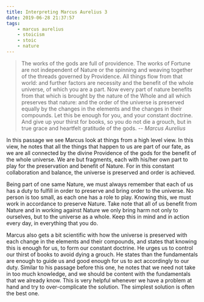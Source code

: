 ```yaml
---
title: Interpreting Marcus Aurelius 3
date: 2019-06-28 21:37:57
tags:
    - marcus aurelius
    - stoicism
    - stoic
    - nature
---
```

> The works of the gods are full of providence. The works of Fortune are not independent of Nature or the spinning and weaving together of the threads governed by Providence. All things flow from that world: and further factors are necessity and the benefit of the whole universe, of which you are a part. Now every part of nature benefits from that which is brought by the nature of the Whole and all which preserves that nature: and the order of the universe is preserved equally by the changes in the elements and the changes in their compounds. Let this be enough for you, and your constant doctrine. And give up your thirst for books, so you do not die a grouch, but in true grace and heartfelt gratitude of the gods.
> -- <cite>Marcus Aurelius</cite>

In this passage we see Marcus look at things from a high level view. In this view, he notes that all the things that happen to us are part of our fate, as we are all connected by the divine Providence of the gods for the benefit of the whole universe. We are but fragments, each with his/her own part to play for the preservation and benefit of Nature. For in this constant collaboration and balance, the universe is preserved and order is achieved. 

Being part of one same Nature, we must always remember that each of us has a duty to fulfill in order to preserve and bring order to the universe. No person is too small, as each one has a role to play. Knowing this, we must work in accordance to preserve Nature. Take note that all of us benefit from Nature and in working against Nature we only bring harm not only to ourselves, but to the universe as a whole. Keep this in mind and in action every day, in everything that you do. 

Marcus also gets a bit scientific with how the universe is preserved with each change in the elements and their compounds, and states that knowing this is enough for us, to form our constant doctrine. He urges us to control our thirst of books to avoid dying a grouch. He states than the fundamentals are enough to guide us and good enough for us to act accordingly to our duty. Similar to his passage before this one, he notes that we need not take in too much knowledge, and we should be content with the fundamentals that we already know. This is very helpful whenever we have a problem at hand and try to over-complicate the solution. The simplest solution is often the best one.